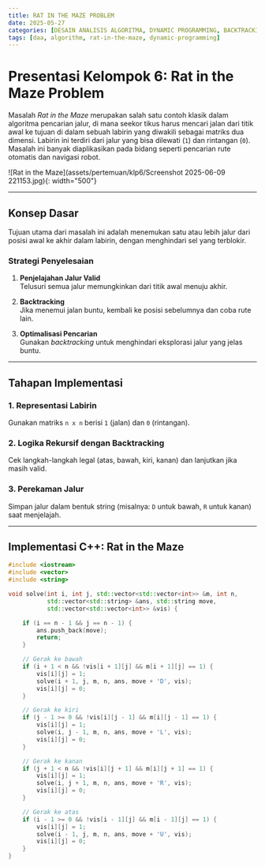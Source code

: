 ```yaml
---
title: RAT IN THE MAZE PROBLEM
date: 2025-05-27
categories: [DESAIN ANALISIS ALGORITMA, DYNAMIC PROGRAMMING, BACKTRACKING ALGORITHM]
tags: [daa, algorithm, rat-in-the-maze, dynamic-programming]
---
```


# Presentasi Kelompok 6: Rat in the Maze Problem

Masalah *Rat in the Maze* merupakan salah satu contoh klasik dalam algoritma pencarian jalur, di mana seekor tikus harus mencari jalan dari titik awal ke tujuan di dalam sebuah labirin yang diwakili sebagai matriks dua dimensi. Labirin ini terdiri dari jalur yang bisa dilewati (`1`) dan rintangan (`0`). Masalah ini banyak diaplikasikan pada bidang seperti pencarian rute otomatis dan navigasi robot.

![Rat in the Maze](assets/pertemuan/klp6/Screenshot 2025-06-09 221153.jpg){: width="500"}

---

## Konsep Dasar

Tujuan utama dari masalah ini adalah menemukan satu atau lebih jalur dari posisi awal ke akhir dalam labirin, dengan menghindari sel yang terblokir.

### Strategi Penyelesaian

1. **Penjelajahan Jalur Valid**  
   Telusuri semua jalur memungkinkan dari titik awal menuju akhir.

2. **Backtracking**  
   Jika menemui jalan buntu, kembali ke posisi sebelumnya dan coba rute lain.

3. **Optimalisasi Pencarian**  
   Gunakan *backtracking* untuk menghindari eksplorasi jalur yang jelas buntu.

---

## Tahapan Implementasi

### 1. Representasi Labirin  
Gunakan matriks `n x n` berisi `1` (jalan) dan `0` (rintangan).

### 2. Logika Rekursif dengan Backtracking  
Cek langkah-langkah legal (atas, bawah, kiri, kanan) dan lanjutkan jika masih valid.

### 3. Perekaman Jalur  
Simpan jalur dalam bentuk string (misalnya: `D` untuk bawah, `R` untuk kanan) saat menjelajah.

---

## Implementasi C++: Rat in the Maze

```cpp
#include <iostream>
#include <vector>
#include <string>

void solve(int i, int j, std::vector<std::vector<int>> &m, int n,
           std::vector<std::string> &ans, std::string move,
           std::vector<std::vector<int>> &vis) {

    if (i == n - 1 && j == n - 1) {
        ans.push_back(move);
        return;
    }

    // Gerak ke bawah
    if (i + 1 < n && !vis[i + 1][j] && m[i + 1][j] == 1) {
        vis[i][j] = 1;
        solve(i + 1, j, m, n, ans, move + 'D', vis);
        vis[i][j] = 0;
    }

    // Gerak ke kiri
    if (j - 1 >= 0 && !vis[i][j - 1] && m[i][j - 1] == 1) {
        vis[i][j] = 1;
        solve(i, j - 1, m, n, ans, move + 'L', vis);
        vis[i][j] = 0;
    }

    // Gerak ke kanan
    if (j + 1 < n && !vis[i][j + 1] && m[i][j + 1] == 1) {
        vis[i][j] = 1;
        solve(i, j + 1, m, n, ans, move + 'R', vis);
        vis[i][j] = 0;
    }

    // Gerak ke atas
    if (i - 1 >= 0 && !vis[i - 1][j] && m[i - 1][j] == 1) {
        vis[i][j] = 1;
        solve(i - 1, j, m, n, ans, move + 'U', vis);
        vis[i][j] = 0;
    }
}
